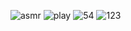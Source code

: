 ![asmr](https://user-images.githubusercontent.com/55197733/78628332-db9ece00-7861-11ea-93c1-0e5be1fdd302.png)
![play](https://user-images.githubusercontent.com/55197733/78628346-e6596300-7861-11ea-8a76-55617f533b9f.png)
![54](https://user-images.githubusercontent.com/55197733/79515453-aab75980-8016-11ea-8d27-111f0e1181dd.png)
![123](https://user-images.githubusercontent.com/55197733/79515456-abe88680-8016-11ea-9ee2-2538b69988b2.jpg)



